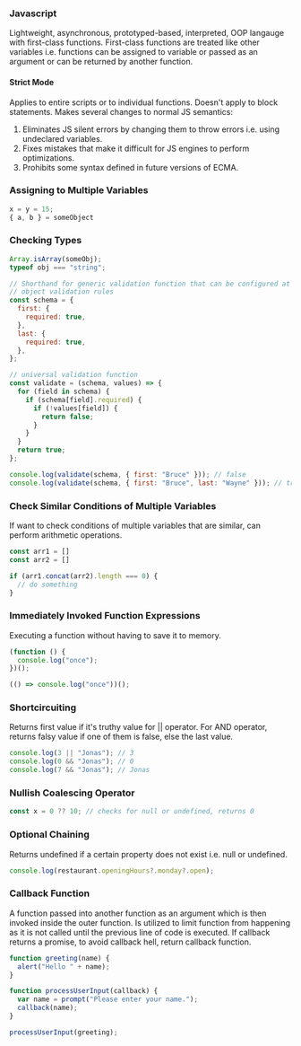 ### Javascript

Lightweight, asynchronous, prototyped-based, interpreted, OOP langauge with first-class functions. First-class functions are treated like other variables i.e. functions can be assigned to variable or passed as an argument or can be returned by another function.

#### Strict Mode

Applies to entire scripts or to individual functions. Doesn't apply to block statements. Makes several changes to normal JS semantics:

1. Eliminates JS silent errors by changing them to throw errors i.e. using undeclared variables.
2. Fixes mistakes that make it difficult for JS engines to perform optimizations.
3. Prohibits some syntax defined in future versions of ECMA.

### Assigning to Multiple Variables

```js
x = y = 15;
{ a, b } = someObject
```

### Checking Types

```js
Array.isArray(someObj);
typeof obj === "string";

// Shorthand for generic validation function that can be configured at runtime
// object validation rules
const schema = {
  first: {
    required: true,
  },
  last: {
    required: true,
  },
};

// universal validation function
const validate = (schema, values) => {
  for (field in schema) {
    if (schema[field].required) {
      if (!values[field]) {
        return false;
      }
    }
  }
  return true;
};

console.log(validate(schema, { first: "Bruce" })); // false
console.log(validate(schema, { first: "Bruce", last: "Wayne" })); // true
```

### Check Similar Conditions of Multiple Variables

If want to check conditions of multiple variables that are similar, can perform arithmetic operations.

```js
const arr1 = []
const arr2 = []

if (arr1.concat(arr2).length === 0) {
  // do something
}
```

### Immediately Invoked Function Expressions

Executing a function without having to save it to memory.

```js
(function () {
  console.log("once");
})();

(() => console.log("once"))();
```

### Shortcircuiting

Returns first value if it's truthy value for || operator. For AND operator, returns falsy value if one of them is false, else the last value.

```javascript
console.log(3 || "Jonas"); // 3
console.log(0 && "Jonas"); // 0
console.log(7 && "Jonas"); // Jonas
```

### Nullish Coalescing Operator

```javascript
const x = 0 ?? 10; // checks for null or undefined, returns 0
```

### Optional Chaining

Returns undefined if a certain property does not exist i.e. null or undefined.

```javascript
console.log(restaurant.openingHours?.monday?.open);
```

### Callback Function

A function passed into another function as an argument which is then invoked inside the outer function. Is utilized to limit function from happening as it is not called until the previous line of code is executed. If callback returns a promise, to avoid callback hell, return callback function.

```javascript
function greeting(name) {
  alert("Hello " + name);
}

function processUserInput(callback) {
  var name = prompt("Please enter your name.");
  callback(name);
}

processUserInput(greeting);
```
